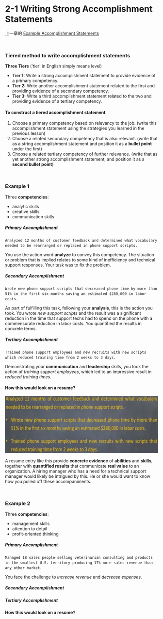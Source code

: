 # 2-1 Writing Strong Accomplishment Statements

上一章的 [Example Accomplishment Statements](https://github.com/siyinghan/Notes/blob/master/Interviewing%20and%20Resume%20Writing%20in%20English%20(Coursera%20Specialization)/Material/Example%20Accomplishment%20Statements.pdf)

<br/>

### Tiered method to write accomplishment statements

**Three Tiers** ('tier' in English simply means level)

* **Tier 1:** Write a strong accomplishment statement to provide evidence of a primary competency.
* **Tier 2:** Write another accomplishment statement related to the first and providing evidence of a secondary competency.
* **Tier 3:** Write a third accomplishment statement related to the two and providing evidence of a tertiary competency.

#### To construct a tiered accomplishment statement

1. Choose a primary competency based on relevancy to the job. (write this accomplishment statement using the strategies you learned in the previous lesson)
2. Choose a related secondary competency that is also relevant. (write that as a string accomplishment statement and position it as a **bullet point** under the first)
3. Choose a related tertiary competency of further relevance. (write that as yet another strong accomplishment statement, and position it as a **second bullet point**)

<br/>

### Example 1

Three **competencies**:

* analytic skills
* creative skills
* communication skills

##### Primary Accomplishment

`Analyzed 12 months of customer feedback and determined what vocabulary needed to be rearranged or replaced in phone support scripts.`

You use the action word **analyze** to convey this competency. The situation or problem that is implied relates to some kind of inefficiency and technical support responses. Your task was to fix the problem.

##### Secondary Accomplishment

`Wrote new phone support scripts that decreased phone time by more than 51% in the first six months saving an estimated $280,000 in labor costs.`

As part of fulfilling this task, following your **analysis**, this is the action you took. You wrote *new support scripts* and the result was a significant reduction in the time that support techs had to spend on the phone with a commensurate reduction in labor costs. You quantified the results in concrete terms.

##### Tertiary Accomplishment

`Trained phone support employees and new recruits with new scripts which reduced training time from 2 weeks to 3 days.`

Demonstrating your **communication** and **leadership** skills, you took the action of *training support employees*, which led to an impressive result in *reduced training times*.

#### How this would look on a resume?

<img src='https://github.com/siyinghan/Notes/raw/master/Interviewing%20and%20Resume%20Writing%20in%20English%20(Coursera%20Specialization)/Image/007.png' width=600px />

A resume entry like this provide **concrete evidence** of **abilities** and **skills**, together with **quantified results** that communicate **real value** to an organization. A hiring manager who has a need for a technical support manager would likely be intrigued by this. He or she would want to know how you pulled off these accompaniments.

<br/>

### Example 2

Three **competencies**:

* management skills
* attention to detail
* profit-oriented thinking

##### Primary Accomplishment

`Managed 18 sales people selling veterinarian consulting and products in the smallest U.S. territory producing 17% more sales revenue than any other market.`

You face the challenge to *increase revenue* and *decrease expenses*.

##### Secondary Accomplishment



##### Tertiary Accomplishment



#### How this would look on a resume?

